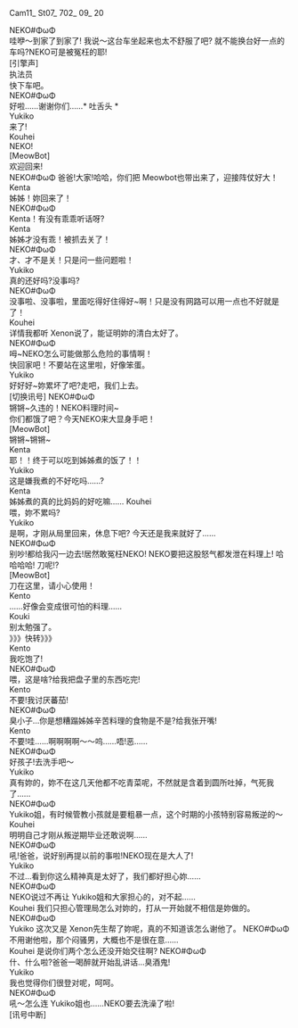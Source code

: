 Cam11_ St07_ 702_ 09_ 20

NEKO#ΦωΦ  
哇咿～到家了到家了!
我说～这台车坐起来也太不舒服了吧? 就不能换台好一点的车吗?NEKO可是被冤枉的耶!  
[引擎声]   
执法员  
快下车吧。  
NEKO#ΦωΦ  
好啦……谢谢你们……* 吐舌头 *  
Yukiko  
来了!  
Kouhei  
NEKO!  
[MeowBot]  
欢迎回来!  
NEKO#ΦωΦ 
爸爸!大家!哈哈，你们把 Meowbot也带出来了，迎接阵仗好大！  
Kenta  
姊姊！妳回来了！  
NEKO#ΦωΦ   
Kenta！有没有乖乖听话呀?  
Kenta  
姊姊才没有乖！被抓去关了！  
NEKO#ΦωΦ   
才、才不是关！只是问一些问题啦！  
Yukiko  
真的还好吗?没事吗?  
NEKO#ΦωΦ     
没事啦、没事啦，里面吃得好住得好~啊！只是没有网路可以用一点也不好就是了！  
Kouhei  
详情我都听 Xenon说了，能证明妳的清白太好了。  
NEKO#ΦωΦ     
呣~NEKO怎么可能做那么危险的事情啊！  
快回家吧！不要站在这里啦，好像笨蛋。  
Yukiko  
好好好~妳累坏了吧?走吧，我们上去。  
[切换讯号]
NEKO#ΦωΦ     
锵锵~久违的！NEKO料理时间~  
你们都饿了吧？今天NEKO来大显身手吧！  
[MeowBot]  
锵锵~锵锵~  
Kenta  
耶！！终于可以吃到姊姊煮的饭了！！  
Yukiko  
这是嫌我煮的不好吃吗……?  
Kenta  
姊姊煮的真的比妈妈的好吃嘛……
Kouhei  
喂，妳不累吗?  
Yukiko  
是啊，才刚从局里回来，休息下吧? 今天还是我来就好了……  
NEKO#ΦωΦ     
别吵!都给我闪一边去!居然敢冤枉NEKO! NEKO要把这股怒气都发泄在料理上! 哈哈哈哈! 刀呢!?  
[MeowBot]  
刀在这里，请小心使用！  
Kento  
……好像会变成很可怕的料理……  
Kouki  
别太勉强了。  
》》》快转》》》  
Kento  
我吃饱了!  
NEKO#ΦωΦ     
喂，这是啥?给我把盘子里的东西吃完!  
Kento  
不要!我讨厌蕃茄!  
NEKO#ΦωΦ     
臭小子…你是想糟蹋姊姊辛苦料理的食物是不是?给我张开嘴!  
Kento  
不要!哇……啊啊啊啊～～呜……唔!恶……  
NEKO#ΦωΦ     
好孩子!去洗手吧～  
Yukiko  
真有妳的，妳不在这几天他都不吃青菜呢，不然就是含着到圆所吐掉，气死我了……  
NEKO#ΦωΦ     
Yukiko姐，有时候管教小孩就是要粗暴一点，这个时期的小孩特别容易叛逆的～  
Kouhei  
明明自己才刚从叛逆期毕业还敢说啊……  
NEKO#ΦωΦ     
吼!爸爸，说好别再提以前的事啦!NEKO现在是大人了!  
Yukiko  
不过…看到你这么精神真是太好了，我们都好担心妳……  
NEKO#ΦωΦ     
NEKO说过不再让 Yukiko姐和大家担心的，对不起……  
Kouhei
我们只担心管理局怎么对妳的，打从一开始就不相信是妳做的。
NEKO#ΦωΦ     
Yukiko
这次又是 Xenon先生帮了妳呢，真的不知道该怎么谢他了。
NEKO#ΦωΦ     
不用谢他啦，那个闷骚男，大概也不是很在意……  
Kouhei
是说你们两个怎么还没开始交往啊?
NEKO#ΦωΦ     
什、什么啦?爸爸一喝醉就开始乱讲话…臭酒鬼!  
Yukiko  
我也觉得你们很登对呢，呵呵。  
NEKO#ΦωΦ     
吼～怎么连 Yukiko姐也……NEKO要去洗澡了啦!  
[讯号中断]